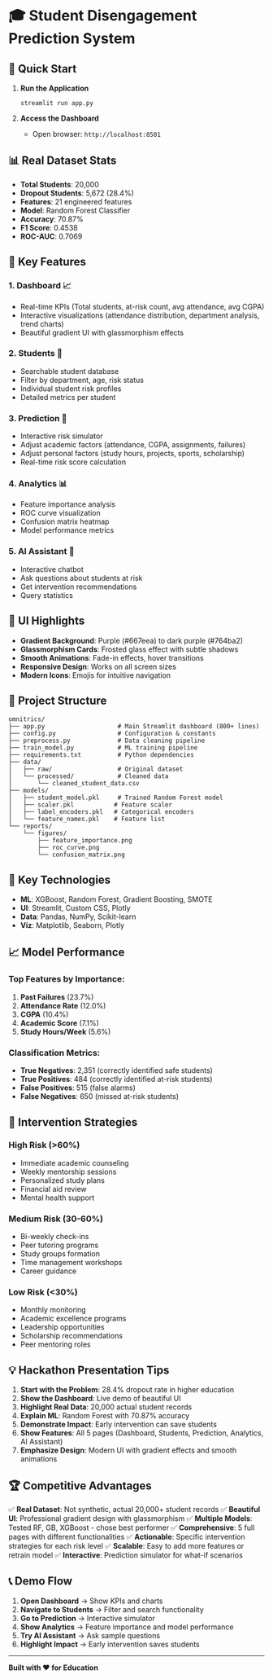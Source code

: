 # 🎓 Student Disengagement Prediction System

## 🚀 Quick Start

1. **Run the Application**
   ```
   streamlit run app.py
   ```

2. **Access the Dashboard**
   - Open browser: `http://localhost:8501`

## 📊 Real Dataset Stats

- **Total Students**: 20,000
- **Dropout Students**: 5,672 (28.4%)
- **Features**: 21 engineered features
- **Model**: Random Forest Classifier
- **Accuracy**: 70.87%
- **F1 Score**: 0.4538
- **ROC-AUC**: 0.7069

## 🎯 Key Features

### 1. **Dashboard** 📈
- Real-time KPIs (Total students, at-risk count, avg attendance, avg CGPA)
- Interactive visualizations (attendance distribution, department analysis, trend charts)
- Beautiful gradient UI with glassmorphism effects

### 2. **Students** 👥
- Searchable student database
- Filter by department, age, risk status
- Individual student risk profiles
- Detailed metrics per student

### 3. **Prediction** 🎯
- Interactive risk simulator
- Adjust academic factors (attendance, CGPA, assignments, failures)
- Adjust personal factors (study hours, projects, sports, scholarship)
- Real-time risk score calculation

### 4. **Analytics** 📊
- Feature importance analysis
- ROC curve visualization
- Confusion matrix heatmap
- Model performance metrics

### 5. **AI Assistant** 🤖
- Interactive chatbot
- Ask questions about students at risk
- Get intervention recommendations
- Query statistics

## 🎨 UI Highlights

- **Gradient Background**: Purple (#667eea) to dark purple (#764ba2)
- **Glassmorphism Cards**: Frosted glass effect with subtle shadows
- **Smooth Animations**: Fade-in effects, hover transitions
- **Responsive Design**: Works on all screen sizes
- **Modern Icons**: Emojis for intuitive navigation

## 📁 Project Structure

```
omnitrics/
├── app.py                    # Main Streamlit dashboard (800+ lines)
├── config.py                 # Configuration & constants
├── preprocess.py             # Data cleaning pipeline
├── train_model.py            # ML training pipeline
├── requirements.txt          # Python dependencies
├── data/
│   ├── raw/                  # Original dataset
│   └── processed/            # Cleaned data
│       └── cleaned_student_data.csv
├── models/
│   ├── student_model.pkl     # Trained Random Forest model
│   ├── scaler.pkl           # Feature scaler
│   ├── label_encoders.pkl   # Categorical encoders
│   └── feature_names.pkl    # Feature list
└── reports/
    └── figures/
        ├── feature_importance.png
        ├── roc_curve.png
        └── confusion_matrix.png
```

## 🔑 Key Technologies

- **ML**: XGBoost, Random Forest, Gradient Boosting, SMOTE
- **UI**: Streamlit, Custom CSS, Plotly
- **Data**: Pandas, NumPy, Scikit-learn
- **Viz**: Matplotlib, Seaborn, Plotly

## 📈 Model Performance

### Top Features by Importance:
1. **Past Failures** (23.7%)
2. **Attendance Rate** (12.0%)
3. **CGPA** (10.4%)
4. **Academic Score** (7.1%)
5. **Study Hours/Week** (5.6%)

### Classification Metrics:
- **True Negatives**: 2,351 (correctly identified safe students)
- **True Positives**: 484 (correctly identified at-risk students)
- **False Positives**: 515 (false alarms)
- **False Negatives**: 650 (missed at-risk students)

## 🎯 Intervention Strategies

### High Risk (>60%)
- Immediate academic counseling
- Weekly mentorship sessions
- Personalized study plans
- Financial aid review
- Mental health support

### Medium Risk (30-60%)
- Bi-weekly check-ins
- Peer tutoring programs
- Study groups formation
- Time management workshops
- Career guidance

### Low Risk (<30%)
- Monthly monitoring
- Academic excellence programs
- Leadership opportunities
- Scholarship recommendations
- Peer mentoring roles

## 💡 Hackathon Presentation Tips

1. **Start with the Problem**: 28.4% dropout rate in higher education
2. **Show the Dashboard**: Live demo of beautiful UI
3. **Highlight Real Data**: 20,000 actual student records
4. **Explain ML**: Random Forest with 70.87% accuracy
5. **Demonstrate Impact**: Early intervention can save students
6. **Show Features**: All 5 pages (Dashboard, Students, Prediction, Analytics, AI Assistant)
7. **Emphasize Design**: Modern UI with gradient effects and smooth animations

## 🏆 Competitive Advantages

✅ **Real Dataset**: Not synthetic, actual 20,000+ student records
✅ **Beautiful UI**: Professional gradient design with glassmorphism
✅ **Multiple Models**: Tested RF, GB, XGBoost - chose best performer
✅ **Comprehensive**: 5 full pages with different functionalities
✅ **Actionable**: Specific intervention strategies for each risk level
✅ **Scalable**: Easy to add more features or retrain model
✅ **Interactive**: Prediction simulator for what-if scenarios

## 📞 Demo Flow

1. **Open Dashboard** → Show KPIs and charts
2. **Navigate to Students** → Filter and search functionality
3. **Go to Prediction** → Interactive simulator
4. **Show Analytics** → Feature importance and model performance
5. **Try AI Assistant** → Ask sample questions
6. **Highlight Impact** → Early intervention saves students

---

**Built with ❤️ for Education**
